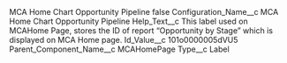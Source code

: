 <?xml version="1.0" encoding="UTF-8"?>
<CustomMetadata xmlns="http://soap.sforce.com/2006/04/metadata" xmlns:xsi="http://www.w3.org/2001/XMLSchema-instance" xmlns:xsd="http://www.w3.org/2001/XMLSchema">
    <label>MCA Home Chart Opportunity Pipeline</label>
    <protected>false</protected>
    <values>
        <field>Configuration_Name__c</field>
        <value xsi:type="xsd:string">MCA Home Chart Opportunity Pipeline</value>
    </values>
    <values>
        <field>Help_Text__c</field>
        <value xsi:type="xsd:string">This label used on MCAHome Page, stores the ID of report “Opportunity by Stage” which is displayed on MCA Home page.</value>
    </values>
    <values>
        <field>Id_Value__c</field>
        <value xsi:type="xsd:string">101o0000005dVU5</value>
    </values>
    <values>
        <field>Parent_Component_Name__c</field>
        <value xsi:type="xsd:string">MCAHomePage</value>
    </values>
    <values>
        <field>Type__c</field>
        <value xsi:type="xsd:string">Label</value>
    </values>
</CustomMetadata>
